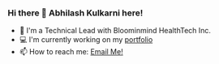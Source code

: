 ### Hi there 👋 Abhilash Kulkarni here!

<!--
**abhilashkulkarniofficial/abhilashkulkarniofficial** is a ✨ _special_ ✨ repository because its `README.md` (this file) appears on your GitHub profile.

Here are some ideas to get you started:

- 🔭 I’m currently working on ...
- 🌱 I’m currently learning ...
- 👯 I’m looking to collaborate on ...
- 🤔 I’m looking for help with ...
- 💬 Ask me about ...
- 📫 How to reach me: ...
- 😄 Pronouns: ...
- ⚡ Fun fact: ...
-->

- 🔭  I'm a Technical Lead with Bloominmind HealthTech Inc.
- 💻  I'm currently working on my [portfolio](https://abhilashkulkarniofficial.github.io/abhilash-kulkarni/)
- 📫  How to reach me: [Email Me!](mailto:abhilashkulkarniofficial@gmail.com?subject=[GitHub]%20Hi%20There) 

